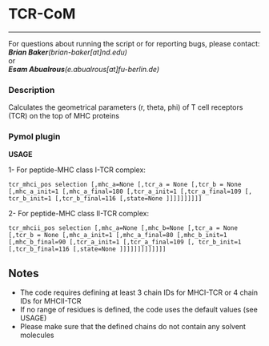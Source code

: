 # TCR-CoM
---------
For questions about running the script or for reporting bugs, please contact:<br/>
   *__Brian Baker__(brian-baker[at]nd.edu)*<br/>
or<br/>
   *__Esam Abualrous__(e.abualrous[at]fu-berlin.de)*<br/>
### Description
   Calculates the geometrical parameters (r, theta, phi) of T cell receptors (TCR) on the top of MHC proteins

### Pymol plugin
__USAGE__

1- For peptide-MHC class I-TCR complex:
```
tcr_mhci_pos selection [,mhc_a=None [,tcr_a = None [,tcr_b = None [,mhc_a_init=1 [,mhc_a_final=180 [,tcr_a_init=1 [,tcr_a_final=109 [, tcr_b_init=1 [,tcr_b_final=116 [,state=None ]]]]]]]]]]
```

2- For peptide-MHC class II-TCR complex:
```
tcr_mhcii_pos selection [,mhc_a=None [,mhc_b=None [,tcr_a = None [,tcr_b = None [,mhc_a_init=1 [,mhc_a_final=80 [,mhc_b_init=1 [,mhc_b_final=90 [,tcr_a_init=1 [,tcr_a_final=109 [, tcr_b_init=1 [,tcr_b_final=116 [,state=None ]]]]]]]]]]]]]
```

**Notes**
---------
- The code requires defining at least 3 chain IDs for MHCI-TCR or 4 chain IDs for MHCII-TCR
- If no range of residues is defined, the code uses the default values (see USAGE)
- Please make sure that the defined chains do not contain any solvent molecules
